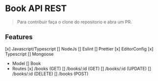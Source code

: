 # Book API REST

> Para contribuir faça o clone do repositorio e abra um PR.

## Features

[x] Javascript/Typescript
[] NodeJs
[] Eslint
[] Prettier
[x] EditorConfig
[x] Typescript
[] Mongoose

- Model
  [] Book
- Routes
  [x] /books (GET)
  [] /books/:id (GET)
  [] /books/:id (UPDATE)
  [] /books/:id (DELETE)
  [] /books (POST)
